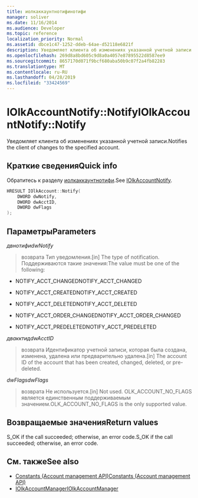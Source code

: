 ```yaml
---
title: иолкаккаунтнотифинотифи
manager: soliver
ms.date: 11/16/2014
ms.audience: Developer
ms.topic: reference
localization_priority: Normal
ms.assetid: dbce1c47-1252-ddeb-64ae-d52118e6821f
description: Уведомляет клиента об изменениях указанной учетной записи.
ms.openlocfilehash: 269d8a8bd605c9d8a0a4057e87895522d8587ee9
ms.sourcegitcommit: 8657170d071f9bcf680aba50b9c07f2a4fb82283
ms.translationtype: MT
ms.contentlocale: ru-RU
ms.lasthandoff: 04/28/2019
ms.locfileid: "33424569"
---
```

# <a name="iolkaccountnotifynotify"></a><span data-ttu-id="3c4fc-103">IOlkAccountNotify::Notify</span><span class="sxs-lookup"><span data-stu-id="3c4fc-103">IOlkAccountNotify::Notify</span></span>

<span data-ttu-id="3c4fc-104">Уведомляет клиента об изменениях указанной учетной записи.</span><span class="sxs-lookup"><span data-stu-id="3c4fc-104">Notifies the client of changes to the specified account.</span></span>
  
## <a name="quick-info"></a><span data-ttu-id="3c4fc-105">Краткие сведения</span><span class="sxs-lookup"><span data-stu-id="3c4fc-105">Quick info</span></span>

<span data-ttu-id="3c4fc-106">Обратитесь к разделу [иолкаккаунтнотифи](iolkaccountnotify.md).</span><span class="sxs-lookup"><span data-stu-id="3c4fc-106">See [IOlkAccountNotify](iolkaccountnotify.md).</span></span>
  
```cpp
HRESULT IOlkAccount::Notify(  
    DWORD dwNotify, 
    DWORD dwAcctID, 
    DWORD dwFlags 
);

```

## <a name="parameters"></a><span data-ttu-id="3c4fc-107">Параметры</span><span class="sxs-lookup"><span data-stu-id="3c4fc-107">Parameters</span></span>

<span data-ttu-id="3c4fc-108">_двнотифи_</span><span class="sxs-lookup"><span data-stu-id="3c4fc-108">_dwNotify_</span></span>
  
> <span data-ttu-id="3c4fc-109">возврата Тип уведомления.</span><span class="sxs-lookup"><span data-stu-id="3c4fc-109">[in] The type of notification.</span></span> <span data-ttu-id="3c4fc-110">Поддерживаются такие значения:</span><span class="sxs-lookup"><span data-stu-id="3c4fc-110">The value must be one of the following:</span></span>
    
   - <span data-ttu-id="3c4fc-111">NOTIFY_ACCT_CHANGED</span><span class="sxs-lookup"><span data-stu-id="3c4fc-111">NOTIFY_ACCT_CHANGED</span></span> 
    
   - <span data-ttu-id="3c4fc-112">NOTIFY_ACCT_CREATED</span><span class="sxs-lookup"><span data-stu-id="3c4fc-112">NOTIFY_ACCT_CREATED</span></span> 
    
   - <span data-ttu-id="3c4fc-113">NOTIFY_ACCT_DELETED</span><span class="sxs-lookup"><span data-stu-id="3c4fc-113">NOTIFY_ACCT_DELETED</span></span>
    
   - <span data-ttu-id="3c4fc-114">NOTIFY_ACCT_ORDER_CHANGED</span><span class="sxs-lookup"><span data-stu-id="3c4fc-114">NOTIFY_ACCT_ORDER_CHANGED</span></span> 
    
   - <span data-ttu-id="3c4fc-115">NOTIFY_ACCT_PREDELETED</span><span class="sxs-lookup"><span data-stu-id="3c4fc-115">NOTIFY_ACCT_PREDELETED</span></span> 
    
 <span data-ttu-id="3c4fc-116">_двакктид_</span><span class="sxs-lookup"><span data-stu-id="3c4fc-116">_dwAcctID_</span></span>
  
> <span data-ttu-id="3c4fc-117">возврата Идентификатор учетной записи, которая была создана, изменена, удалена или предварительно удалена.</span><span class="sxs-lookup"><span data-stu-id="3c4fc-117">[in] The account ID of the account that has been created, changed, deleted, or pre-deleted.</span></span>
    
 <span data-ttu-id="3c4fc-118">_dwFlags_</span><span class="sxs-lookup"><span data-stu-id="3c4fc-118">_dwFlags_</span></span>
  
>  <span data-ttu-id="3c4fc-119">возврата Не используется.</span><span class="sxs-lookup"><span data-stu-id="3c4fc-119">[in] Not used.</span></span> <span data-ttu-id="3c4fc-120">OLK_ACCOUNT_NO_FLAGS является единственным поддерживаемым значением.</span><span class="sxs-lookup"><span data-stu-id="3c4fc-120">OLK_ACCOUNT_NO_FLAGS is the only supported value.</span></span> 
    
## <a name="return-values"></a><span data-ttu-id="3c4fc-121">Возвращаемые значения</span><span class="sxs-lookup"><span data-stu-id="3c4fc-121">Return values</span></span>

<span data-ttu-id="3c4fc-122">S_OK if the call succeeded; otherwise, an error code.</span><span class="sxs-lookup"><span data-stu-id="3c4fc-122">S_OK if the call succeeded; otherwise, an error code.</span></span>
  
## <a name="see-also"></a><span data-ttu-id="3c4fc-123">См. также</span><span class="sxs-lookup"><span data-stu-id="3c4fc-123">See also</span></span>

- [<span data-ttu-id="3c4fc-124">Constants (Account management API)</span><span class="sxs-lookup"><span data-stu-id="3c4fc-124">Constants (Account management API)</span></span>](constants-account-management-api.md)  
- [<span data-ttu-id="3c4fc-125">IOlkAccountManager</span><span class="sxs-lookup"><span data-stu-id="3c4fc-125">IOlkAccountManager</span></span>](iolkaccountmanager.md)

